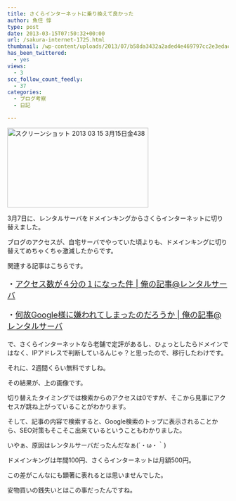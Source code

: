```yaml
---
title: さくらインターネットに乗り換えて良かった
author: 魚住 惇
type: post
date: 2013-03-15T07:50:32+00:00
url: /sakura-internet-1725.html
thumbnail: /wp-content/uploads/2013/07/b58da3432a2aded4e469797cc2e3edac.png
has_been_twittered:
  - yes
views:
  - 3
scc_follow_count_feedly:
  - 37
categories:
  - ブログ考察
  - 日記

---
```

<img decoding="async" loading="lazy" title="スクリーンショット_2013-03-15_3月15日金438.png" src="/wp-content/uploads/2013/03/b58da3432a2aded4e469797cc2e3edac.png" alt="スクリーンショット 2013 03 15 3月15日金438" width="321" height="181" border="0" />

<!--more-->

3月7日に、レンタルサーバをドメインキングからさくらインターネットに切り替えました。

ブログのアクセスが、自宅サーバでやっていた頃よりも、ドメインキングに切り替えてめちゃくちゃ激減したからです。

関連する記事はこちらです。

<p style="font-size: 18px;">
  ・<a rel="nofollow" href="http://192.168.11.200:8000/%e3%82%a2%e3%82%af%e3%82%bb%e3%82%b9%e6%95%b0%e3%81%8c%ef%bc%94%e5%88%86%e3%81%ae%ef%bc%91%e3%81%ab%e3%81%aa%e3%81%a3%e3%81%9f%e4%bb%b6-831.html" target="_blank">アクセス数が４分の１になった件 | 俺の記事@レンタルサーバ</a>
</p>

<p style="font-size: 18px;">
  ・<a rel="nofollow" href="http://192.168.11.200:8000/%e4%bd%95%e6%95%85google%e6%a7%98%e3%81%ab%e5%ab%8c%e3%82%8f%e3%82%8c%e3%81%a6%e3%81%97%e3%81%be%e3%81%a3%e3%81%9f%e3%81%ae%e3%81%a0%e3%82%8d%e3%81%86%e3%81%8b-1111.html" target="_blank">何故Google様に嫌われてしまったのだろうか | 俺の記事@レンタルサーバ</a>
</p></p> 

で、さくらインターネットなら老舗で定評があるし、ひょっとしたらドメインではなく、IPアドレスで判断しているんじゃ？と思ったので、移行したわけです。

それに、2週間くらい無料ですしね。</p> 

その結果が、上の画像です。

切り替えたタイミングでは検索からのアクセスは0ですが、そこから見事にアクセスが跳ね上がっていることがわかります。

そして、記事の内容で検索すると、Google検索のトップに表示されることから、SEO対策もそこそこ出来ているということもわかりました。</p> 

いやぁ、原因はレンタルサーバだったんだなぁ(´・ω・｀)</p> 

ドメインキングは年間100円、さくらインターネットは月額500円。

この差がこんなにも顕著に表れるとは思いませんでした。

安物買いの銭失いとはこの事だったんですね。